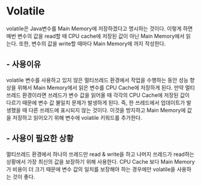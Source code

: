 # Volatile
volatile은 Java변수를 Main Memory에 저장하겠다고 명시하는 것이다. 이렇게 하면 매번 변수의 값을 read할 때 CPU cache에 저장된 값이 아닌 Main Memory에서 읽는다. 또한, 변수의 값을 write할 때마다 Main Memory에 까지 작성한다.  

## - 사용이유
volatile 변수를 사용하고 있지 않은 멀티쓰레드 환경에서 작업을 수행하는 동안 성능 향상을 위해서 Main Memory에서 읽은 변수를 CPU Cache에 저장하게 된다. 만약 멀티쓰레드 환경이라면 쓰레드가 변수 값을 읽어올 때 각각의 CPU Cache에 저장된 값이 다르기 때문에 변수 값 불일치 문제가 발생하게 된다. 즉, 한 쓰레드에서 업데이트가 발생했을 때 다른 쓰레드에 표시되지 않는 것이다. 이것을 방지하고 Main Memory에 값을 저장하고 읽어오기 위해 변수에 volatile 키워드를 추가한다. 

## - 사용이 필요한 상황
멀티쓰레드 환경에서 하나의 쓰레드만 read & write을 하고 나머지 쓰레드가 read하는 상황에서 가장 최신의 값을 보장하기 위해 사용한다. CPU Cache 보다 Main Memory가 비용이 더 크기 때문에 변수 값의 일치를 보장해야 하는 경우에만 volatile을 사용하는 것이 좋다.
